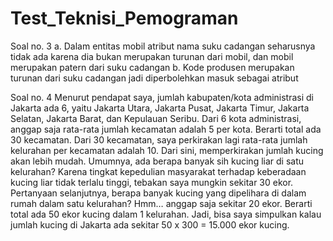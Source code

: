 # Test_Teknisi_Pemograman

Soal no. 3 
a.	Dalam entitas mobil atribut nama suku cadangan seharusnya tidak ada karena dia bukan merupakan turunan dari mobil, dan mobil merupakan patern dari suku cadangan 
b.	Kode produsen merupakan turunan dari suku cadangan jadi diperbolehkan masuk sebagai atribut 

Soal no. 4 
Menurut pendapat saya, jumlah kabupaten/kota administrasi di Jakarta ada 6, yaitu Jakarta Utara, Jakarta Pusat, Jakarta Timur, Jakarta Selatan, Jakarta Barat, dan Kepulauan Seribu. Dari 6 kota administrasi, anggap saja rata-rata jumlah kecamatan adalah 5 per kota. Berarti total ada 30 kecamatan. Dari 30 kecamatan, saya perkirakan lagi rata-rata jumlah kelurahan per kecamatan adalah 10. 
Dari sini, memperkirakan jumlah kucing akan lebih mudah. Umumnya, ada berapa banyak sih kucing liar di satu kelurahan? Karena tingkat kepedulian masyarakat terhadap keberadaan kucing liar tidak terlalu tinggi, tebakan saya mungkin sekitar 30 ekor. Pertanyaan selanjutnya, berapa banyak kucing yang dipelihara di dalam rumah dalam satu kelurahan? Hmm… anggap saja sekitar 20 ekor. Berarti total ada 50 ekor kucing dalam 1 kelurahan. Jadi, bisa saya simpulkan kalau jumlah kucing di Jakarta ada sekitar 50 x 300 = 15.000 ekor kucing.
